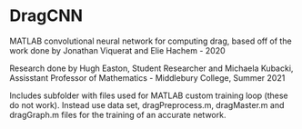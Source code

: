 # DragCNN

MATLAB convolutional neural network for computing drag, based off of the work done by Jonathan Viquerat and Elie Hachem - 2020


Research done by Hugh Easton, Student Researcher and Michaela Kubacki, Assisstant Professor of Mathematics - Middlebury College, Summer 2021

Includes subfolder with files used for MATLAB custom training loop (these do not work). Instead use data set, dragPreprocess.m, dragMaster.m and dragGraph.m files for the training of an accurate network. 
